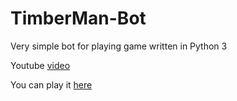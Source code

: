 # TimberMan-Bot

Very simple bot for playing game written in Python 3

Youtube [video](https://www.youtube.com/watch?v=r55iLm_DcdI)

You can play it [here](http://goo.gl/Vb8j1H)
